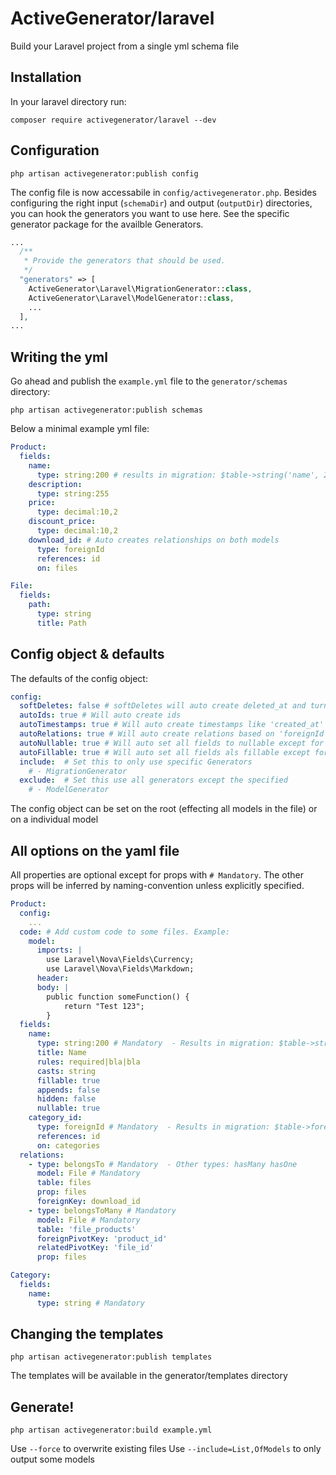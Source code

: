 # ActiveGenerator/laravel
Build your Laravel project from a single yml schema file

## Installation
In your laravel directory run:

```
composer require activegenerator/laravel --dev
```

## Configuration

```
php artisan activegenerator:publish config
```
The config file is now accessabile in ```config/activegenerator.php```. Besides configuring the right input (```schemaDir```) and output (```outputDir```) directories, you can hook the generators you want to use here. See the specific generator package for the availble Generators.

```php
...
  /**
   * Provide the generators that should be used.
   */
  "generators" => [
    ActiveGenerator\Laravel\MigrationGenerator::class,
    ActiveGenerator\Laravel\ModelGenerator::class,
    ...
  ],
...
```

## Writing the yml

Go ahead and publish the ```example.yml``` file to the ```generator/schemas``` directory:
```
php artisan activegenerator:publish schemas
```
Below a minimal example yml file:

```yml
Product:
  fields:
    name:
      type: string:200 # results in migration: $table->string('name', 200);
    description:
      type: string:255
    price:
      type: decimal:10,2
    discount_price:
      type: decimal:10,2
    download_id: # Auto creates relationships on both models
      type: foreignId 
      references: id
      on: files

File:
  fields:
    path:
      type: string
      title: Path
```

## Config object & defaults

The defaults of the config object:

```yml
config:
  softDeletes: false # softDeletes will auto create deleted_at and turn on softDeletes in the model
  autoIds: true # Will auto create ids
  autoTimestamps: true # Will auto create timestamps like 'created_at' and 'updated_at'
  autoRelations: true # Will auto create relations based on 'foreignId', or creating the opposite relation. Also auto creates missing pivot tables
  autoNullable: true # Will auto set all fields to nullable except for 'id', overridable on field level
  autoFillable: true # Will auto set all fields als fillable except for 'id', overridable on field level
  include:  # Set this to only use specific Generators
    # - MigrationGenerator
  exclude:  # Set this use all generators except the specified
    # - ModelGenerator
```

The config object can be set on the root (effecting all models in the file) or on a individual model

## All options on the yaml file

All properties are optional except for props with ```# Mandatory```. The other props will be inferred by naming-convention unless explicitly specified.

```yml
Product:
  config:
    ...
  code: # Add custom code to some files. Example:
    model:
      imports: |
        use Laravel\Nova\Fields\Currency;
        use Laravel\Nova\Fields\Markdown;
      header:
      body: |
        public function someFunction() {
            return "Test 123";
        }
  fields:
    name:
      type: string:200 # Mandatory  - Results in migration: $table->string('name', 200);
      title: Name
      rules: required|bla|bla
      casts: string
      fillable: true
      appends: false
      hidden: false
      nullable: true
    category_id:
      type: foreignId # Mandatory  - Results in migration: $table->foreignId('category_id')->references('id')->on('categories');
      references: id
      on: categories
  relations:
    - type: belongsTo # Mandatory  - Other types: hasMany hasOne
      model: File # Mandatory     
      table: files
      prop: files
      foreignKey: download_id
    - type: belongsToMany # Mandatory
      model: File # Mandatory     
      table: 'file_products'
      foreignPivotKey: 'product_id'
      relatedPivotKey: 'file_id'
      prop: files

Category:
  fields:
    name:
      type: string # Mandatory

```


## Changing the templates

```
php artisan activegenerator:publish templates
```

The templates will be available in the generator/templates directory


## Generate!

```
php artisan activegenerator:build example.yml
```

Use ```--force``` to overwrite existing files
Use ```--include=List,OfModels``` to only output some models
